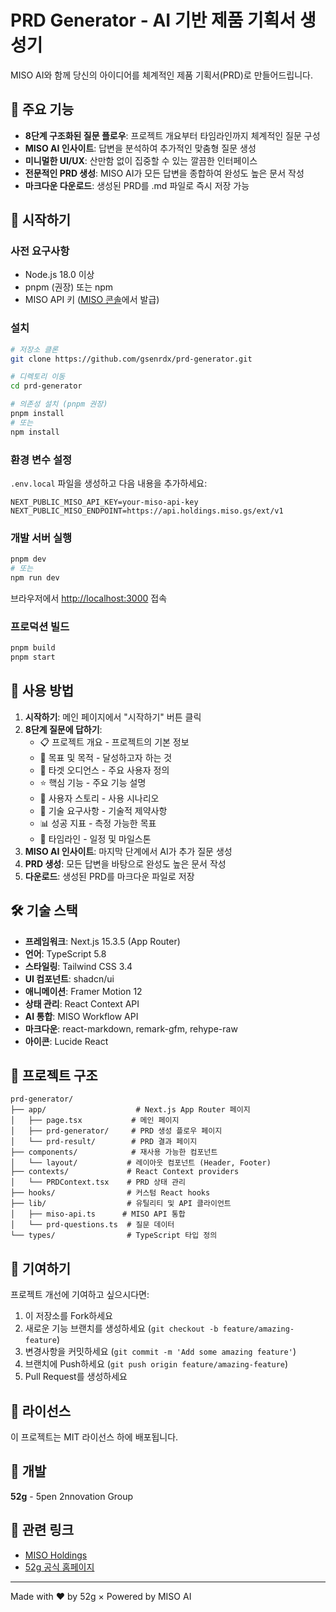 # PRD Generator - AI 기반 제품 기획서 생성기

MISO AI와 함께 당신의 아이디어를 체계적인 제품 기획서(PRD)로 만들어드립니다.

## 🎯 주요 기능

- **8단계 구조화된 질문 플로우**: 프로젝트 개요부터 타임라인까지 체계적인 질문 구성
- **MISO AI 인사이트**: 답변을 분석하여 추가적인 맞춤형 질문 생성
- **미니멀한 UI/UX**: 산만함 없이 집중할 수 있는 깔끔한 인터페이스
- **전문적인 PRD 생성**: MISO AI가 모든 답변을 종합하여 완성도 높은 문서 작성
- **마크다운 다운로드**: 생성된 PRD를 .md 파일로 즉시 저장 가능

## 🚀 시작하기

### 사전 요구사항

- Node.js 18.0 이상
- pnpm (권장) 또는 npm
- MISO API 키 ([MISO 콘솔](https://console.miso.holdings)에서 발급)

### 설치

```bash
# 저장소 클론
git clone https://github.com/gsenrdx/prd-generator.git

# 디렉토리 이동
cd prd-generator

# 의존성 설치 (pnpm 권장)
pnpm install
# 또는
npm install
```

### 환경 변수 설정

`.env.local` 파일을 생성하고 다음 내용을 추가하세요:

```env
NEXT_PUBLIC_MISO_API_KEY=your-miso-api-key
NEXT_PUBLIC_MISO_ENDPOINT=https://api.holdings.miso.gs/ext/v1
```

### 개발 서버 실행

```bash
pnpm dev
# 또는
npm run dev
```

브라우저에서 [http://localhost:3000](http://localhost:3000) 접속

### 프로덕션 빌드

```bash
pnpm build
pnpm start
```

## 📱 사용 방법

1. **시작하기**: 메인 페이지에서 "시작하기" 버튼 클릭
2. **8단계 질문에 답하기**: 
   - 📋 프로젝트 개요 - 프로젝트의 기본 정보
   - 🎯 목표 및 목적 - 달성하고자 하는 것
   - 👥 타겟 오디언스 - 주요 사용자 정의
   - ⭐ 핵심 기능 - 주요 기능 설명
   - 📖 사용자 스토리 - 사용 시나리오
   - 🔧 기술 요구사항 - 기술적 제약사항
   - 📊 성공 지표 - 측정 가능한 목표
   - 📅 타임라인 - 일정 및 마일스톤
3. **MISO AI 인사이트**: 마지막 단계에서 AI가 추가 질문 생성
4. **PRD 생성**: 모든 답변을 바탕으로 완성도 높은 문서 작성
5. **다운로드**: 생성된 PRD를 마크다운 파일로 저장

## 🛠 기술 스택

- **프레임워크**: Next.js 15.3.5 (App Router)
- **언어**: TypeScript 5.8
- **스타일링**: Tailwind CSS 3.4
- **UI 컴포넌트**: shadcn/ui
- **애니메이션**: Framer Motion 12
- **상태 관리**: React Context API
- **AI 통합**: MISO Workflow API
- **마크다운**: react-markdown, remark-gfm, rehype-raw
- **아이콘**: Lucide React

## 📁 프로젝트 구조

```
prd-generator/
├── app/                    # Next.js App Router 페이지
│   ├── page.tsx           # 메인 페이지
│   ├── prd-generator/     # PRD 생성 플로우 페이지
│   └── prd-result/        # PRD 결과 페이지
├── components/            # 재사용 가능한 컴포넌트
│   └── layout/           # 레이아웃 컴포넌트 (Header, Footer)
├── contexts/             # React Context providers
│   └── PRDContext.tsx    # PRD 상태 관리
├── hooks/                # 커스텀 React hooks
├── lib/                  # 유틸리티 및 API 클라이언트
│   ├── miso-api.ts      # MISO API 통합
│   └── prd-questions.ts  # 질문 데이터
└── types/                # TypeScript 타입 정의
```

## 🤝 기여하기

프로젝트 개선에 기여하고 싶으시다면:

1. 이 저장소를 Fork하세요
2. 새로운 기능 브랜치를 생성하세요 (`git checkout -b feature/amazing-feature`)
3. 변경사항을 커밋하세요 (`git commit -m 'Add some amazing feature'`)
4. 브랜치에 Push하세요 (`git push origin feature/amazing-feature`)
5. Pull Request를 생성하세요

## 📄 라이선스

이 프로젝트는 MIT 라이선스 하에 배포됩니다.

## 🏢 개발

**52g** - 5pen 2nnovation Group

## 🔗 관련 링크

- [MISO Holdings](https://miso.holdings)
- [52g 공식 홈페이지](https://52g.co.kr)

---

Made with ❤️ by 52g × Powered by MISO AI